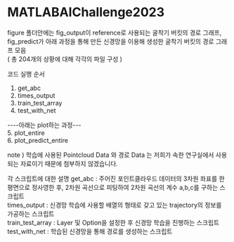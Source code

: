 # MATLABAIChallenge2023

figure 폴더안에는
fig_output이 reference로 사용되는 굴착기 버킷의 경로 그래프,  
fig_predict가 아래 과정을 통해 만든 신경망을 이용해 생성한 굴착기 버킷의 경로 그래프 모음  
( 총 204개의 상황에 대해 각각의 파일 구성 )  

코드 실행 순서  
 1. get_abc  
 2. times_output  
 3. train_test_array  
 4. test_with_net  

----아래는 plot하는 과정---  
 5. plot_entire  
 6. plot_predict_entire  


note ) 학습에 사용된 Pointcloud Data 와 경로 Data 는 저희가 속한 연구실에서 사용되는 자료이기 때문에 첨부하지 않겠습니다.  

각 스크립트에 대한 설명
get_abc :  주어진 포인트클라우드 데이터의 3차원 좌표를 한 평면으로 정사영한 후, 2차원 곡선으로 피팅하여 2차원 곡선의 계수 a,b,c를 구하는 스크립트  
times_output : 신경망 학습에 사용할 배열의 형태로 갖고 있는 trajectory의 정보를 가공하는 스크립트  
train_test_array : Layer 및 Option을 설정한 후 신경망 학습을 진행하는 스크립트  
test_with_net : 학습된 신경망을 통해 경로를 생성하는 스크립트  
